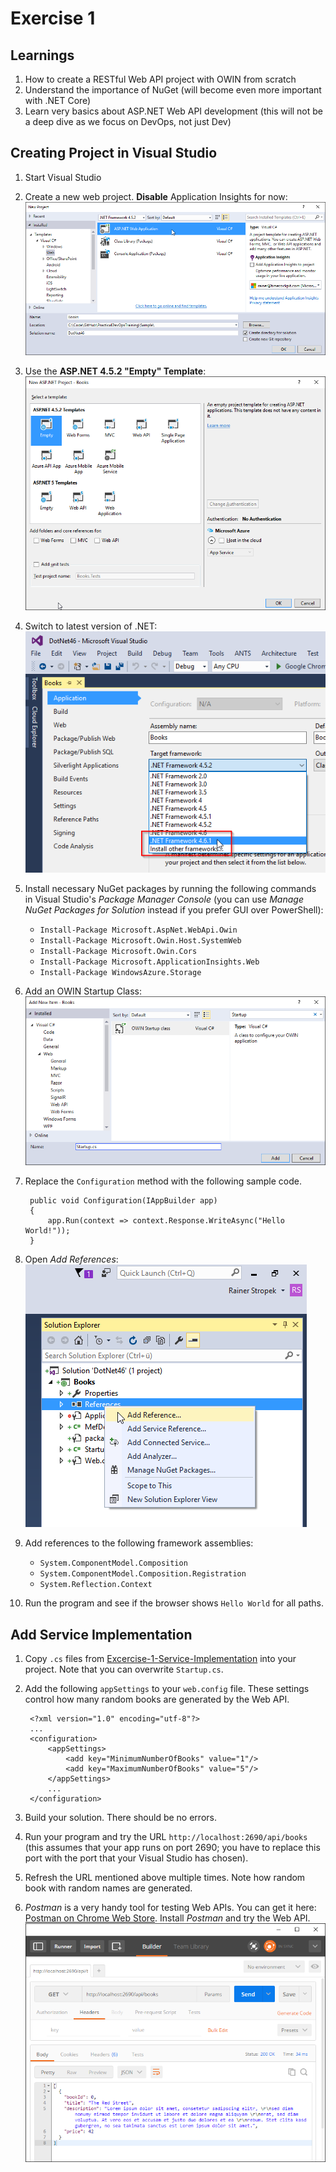 # Exercise 1


## Learnings

1. How to create a RESTful Web API project with OWIN from scratch
1. Understand the importance of NuGet (will become even more important with .NET Core)
1. Learn very basics about ASP.NET Web API development (this will not be a deep dive as we focus on DevOps, not just Dev) 


## Creating Project in Visual Studio

1. Start Visual Studio

1. Create a new web project. **Disable** Application Insights for now:<br/> 
   ![New Web Project in VS](img/visual-studio-new-web-project.png)

1. Use the **ASP.NET 4.5.2 "Empty" Template**:<br/>
   ![New Web Project in VS](img/visual-studio-new-web-project-02.png)

1. Switch to latest version of .NET:<br/>
   ![Switch to latest .NET](img/switch-to-dotnet-4_6.png)
   
1. Install necessary NuGet packages by running the following commands in Visual Studio's *Package Manager Console* (you can use *Manage NuGet Packages for Solution* instead if you prefer GUI over PowerShell):
   * `Install-Package Microsoft.AspNet.WebApi.Owin`
   * `Install-Package Microsoft.Owin.Host.SystemWeb`
   * `Install-Package Microsoft.Owin.Cors`
   * `Install-Package Microsoft.ApplicationInsights.Web`
   * `Install-Package WindowsAzure.Storage`

1. Add an OWIN Startup Class:<br/>
   ![Add OWIN Startup Class](img/create-startup-class.png)

1. Replace the `Configuration` method with the following sample code.
   ```
    public void Configuration(IAppBuilder app)
    {
        app.Run(context => context.Response.WriteAsync("Hello World!"));
    }
   ```

1. Open *Add References*:<br/>
   ![Add References](img/add-references.png)

1. Add references to the following framework assemblies:
   * `System.ComponentModel.Composition`
   * `System.ComponentModel.Composition.Registration`
   * `System.Reflection.Context`

1. Run the program and see if the browser shows `Hello World` for all paths.


## Add Service Implementation

1. Copy `.cs` files from [Excercise-1-Service-Implementation](Assets\Excercise-1-Service-Implementation) into your project. Note that you can overwrite `Startup.cs`.

1. Add the following `appSettings` to your `web.config` file. These settings control how many random books are generated by the Web API.
   ```
    <?xml version="1.0" encoding="utf-8"?>
    ...
    <configuration>
        <appSettings>
            <add key="MinimumNumberOfBooks" value="1"/>
            <add key="MaximumNumberOfBooks" value="5"/>
        </appSettings>
        ...
    </configuration>
   ```

1. Build your solution. There should be no errors.

1. Run your program and try the URL `http://localhost:2690/api/books` (this assumes that your app runs on port 2690; you have to replace this port with the port that your Visual Studio has chosen).

1. Refresh the URL mentioned above multiple times. Note how random book with random names are generated.

1. *Postman* is a very handy tool for testing Web APIs. You can get it here: [Postman on Chrome Web Store](https://chrome.google.com/webstore/detail/postman/fhbjgbiflinjbdggehcddcbncdddomop). Install *Postman* and try the Web API.<br/>
   ![Postman](img/postman.png)
